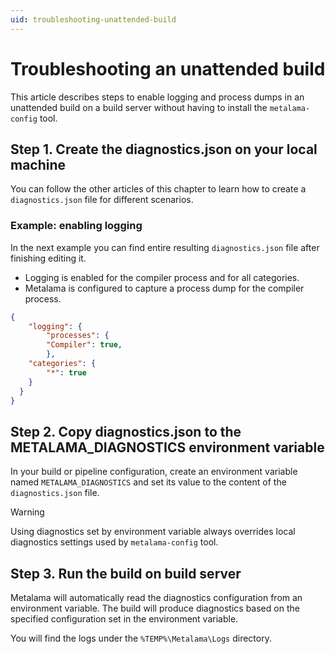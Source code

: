 ```yaml
---
uid: troubleshooting-unattended-build
---
```


# Troubleshooting an unattended build

This article describes steps to enable logging and process dumps in an unattended build on a build server without having to install the `metalama-config` tool.


## Step 1. Create the diagnostics.json on your local machine

You can follow the other articles of this chapter to learn how to create a `diagnostics.json` file for different scenarios.

### Example: enabling logging

In the next example you can find entire resulting `diagnostics.json` file after finishing editing it.
- Logging is enabled for the compiler process and for all categories.
- Metalama is configured to capture a process dump for the compiler process.


```json
{
	"logging": {
		"processes": {
		"Compiler": true,
		},
    "categories": {
		"*": true
    }
  }
}
```

## Step 2. Copy diagnostics.json to the METALAMA_DIAGNOSTICS environment variable

In your build or pipeline configuration, create an environment variable named `METALAMA_DIAGNOSTICS` and set its value to the content of the `diagnostics.json` file.

> [!WARNING]
> Using diagnostics set by environment variable always overrides local diagnostics settings used by `metalama-config` tool. 

## Step 3. Run the build on build server

Metalama will automatically read the diagnostics configuration from an environment variable. The build will produce diagnostics based on the specified configuration set in the environment variable.

You will find the logs under the `%TEMP%\Metalama\Logs` directory.